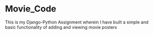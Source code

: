 # Movie_Code
This is my Django-Python Assignment  wherein I have built a simple and basic functionality of adding and viewing movie posters
